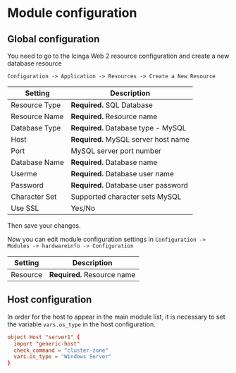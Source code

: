 # Module configuration

## Global configuration

You need to go to the Icinga Web 2 resource configuration and create a new database resource

`Configuration -> Application -> Resources -> Create a New Resource`

Setting            | Description
-------------------|-------------------
Resource Type      | **Required.** SQL Database
Resource Name      | **Required.** Resource name
Database Type      | **Required.** Database type - MySQL
Host               | **Required.** MySQL server host name
Port               | MySQL server port number
Database Name      | **Required.** Database name
Userme             | **Required.** Database user name
Password           | **Required.** Database user password
Character Set      | Supported character sets MySQL
Use SSL            | Yes/No

Then save your changes.

Now you can edit module configuration settings in `Configuration -> Modules -> hardwareinfo -> Configuration`

Setting            | Description
-------------------|-------------------
Resource           | **Required.** Resource name

## Host configuration

In order for the host to appear in the main module list, it is necessary to set the variable `vars.os_type` in the host configuration.

```conf
object Host "server1" {
  import "generic-host"
  check_command = "cluster-zone"
  vars.os_type = "Windows Server"
}

```
